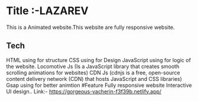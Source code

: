 # Title :-LAZAREV
This is a Animated website.This website are fully responsive website.

## Tech
HTML using for structure
CSS using for Design
JavaScript using for logic of the website.
Locomotive Js (Is a JavaScript library that creates smooth scrolling animations for websites)
CDN Js (cdnjs is a free, open-source content delivery network (CDN) that hosts JavaScript and CSS libraries)
Gsap using for better animtion
#Feature
Fully responsive website
Interactive UI design..
Link:- https://gorgeous-vacherin-f3f39b.netlify.app/
